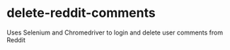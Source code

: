 # delete-reddit-comments
Uses Selenium and Chromedriver to login and delete user comments from Reddit
